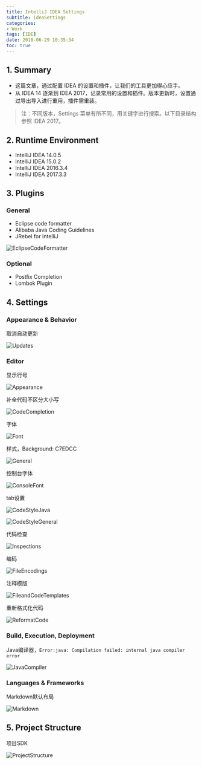 ```yaml
---
title: IntelliJ IDEA Settings
subtitle: ideaSettings
categories:
- Work
tags: [IDE]
date: 2018-06-29 10:35:34
toc: true
---
```

## 1. Summary
- 这篇文章，通过配置 IDEA 的设置和插件，让我们的工具更加得心应手。
- 从 IDEA 14 逐渐到 IDEA 2017，记录常用的设置和插件。版本更新时，设置通过导出导入进行重用，插件需重装。
> 注：不同版本，Settings 菜单有所不同，用关键字进行搜索。以下目录结构参照 IDEA 2017。

## 2. Runtime Environment
- IntelliJ IDEA 14.0.5
- IntelliJ IDEA 15.0.2
- IntelliJ IDEA 2016.3.4
- IntelliJ IDEA 2017.3.3

<!-- more -->

## 3. Plugins
### General
- Eclipse code formatter
- Alibaba Java Coding Guidelines
- JRebel for IntelliJ

![EclipseCodeFormatter](http://www.wailian.work/images/2018/06/29/EclipseCodeFormatter-min.png)

### Optional
- Postfix Completion
- Lombok Plugin

## 4. Settings
### Appearance & Behavior
取消自动更新

![Updates](http://www.wailian.work/images/2018/06/29/Updates-min.png)

### Editor
显示行号

![Appearance](http://www.wailian.work/images/2018/06/29/Appearance-min.png)

补全代码不区分大小写

![CodeCompletion](http://www.wailian.work/images/2018/06/29/CodeCompletion-min.png)

字体

![Font](http://www.wailian.work/images/2018/06/29/Font-min.png)

样式，Background: C7EDCC

![General](http://www.wailian.work/images/2018/06/29/General-min.png)

控制台字体

![ConsoleFont](http://www.wailian.work/images/2018/06/29/ConsoleFont-min.png)

tab设置

![CodeStyleJava](http://www.wailian.work/images/2018/06/29/CodeStyleJava-min.png)

![CodeStyleGeneral](http://www.wailian.work/images/2018/06/29/CodeStyleGeneral-min.png)

代码检查

![Inspections](http://www.wailian.work/images/2018/06/29/Inspections-min.png)

编码

![FileEncodings](http://www.wailian.work/images/2018/06/29/FileEncodings-min.png)

注释模版

![FileandCodeTemplates](http://www.wailian.work/images/2018/06/29/FileandCodeTemplates-min.png)

重新格式化代码

![ReformatCode](http://www.wailian.work/images/2018/06/29/ReformatCode-min.png)

### Build, Execution, Deployment
Java编译器，```Error:java: Compilation failed: internal java compiler error```

![JavaCompiler](http://www.wailian.work/images/2018/06/29/JavaCompiler17-min.png)

### Languages & Frameworks
Markdown默认布局

![Markdown](http://www.wailian.work/images/2018/06/29/Markdown-min.png)

## 5. Project Structure
项目SDK

![ProjectStructure](http://www.wailian.work/images/2018/06/29/ProjectStructure-min.png)
